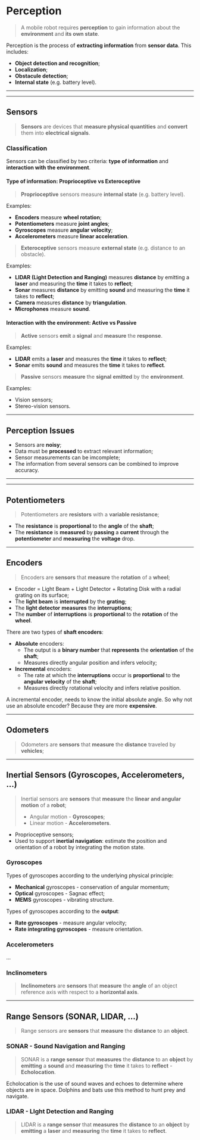 # Perception

> A mobile robot requires **perception** to gain information about the **environment** and **its own state**.

Perception is the process of **extracting information** from **sensor data**. This includes:

* **Object detection and recognition**;
* **Localization**;
* **Obstacule detection**;
* **Internal state** (e.g. battery level).

---
---

## Sensors

> **Sensors** are devices that **measure physical quantities** and **convert** them into **electrical signals**.

### Classification

Sensors can be classified by two criteria: **type of information** and **interaction with the environment**.

#### Type of information: Proprioceptive vs Exteroceptive

> **Proprioceptive** sensors measure **internal state** (e.g. battery level).

Examples:

* **Encoders** measure **wheel rotation**;
* **Potentiometers** measure **joint angles**;
* **Gyroscopes** measure **angular velocity**;
* **Accelerometers** measure **linear acceleration**.

> **Exteroceptive** sensors measure **external state** (e.g. distance to an obstacle).

Examples:

* **LIDAR (Light Detection and Ranging)** measures **distance** by emitting a **laser** and measuring the **time** it takes to **reflect**;
* **Sonar** measures **distance** by emitting **sound** and measuring the **time** it takes to **reflect**;
* **Camera** measures **distance** by **triangulation**.
* **Microphones** measure **sound**.

#### Interaction with the environment: Active vs Passive

> **Active** sensors **emit** a **signal** and **measure** the **response**.

Examples:

* **LIDAR** emits a **laser** and measures the **time** it takes to **reflect**;
* **Sonar** emits **sound** and measures the **time** it takes to **reflect**.

> **Passive** sensors **measure** the **signal** **emitted** by the **environment**.

Examples:

* Vision sensors;
* Stereo-vision sensors.

---

## Perception Issues

* Sensors are **noisy**;
* Data must be **processed** to extract relevant information;
* Sensor measurements can be imcomplete;
* The information from several sensors can be combined to improve accuracy.

---
---

## Potentiometers

> Potentiometers are **resistors** with a **variable resistance**;
* The **resistance** is **proportional** to the **angle** of the **shaft**;
* The **resistance** is **measured** by **passing** a **current** through the **potentiometer** and **measuring** the **voltage** drop.

---

## Encoders

> Encoders are **sensors** that **measure** the **rotation** of a **wheel**;
* Encoder = Light Beam + Light Detector + Rotating Disk with a radial grating on its surface;
* The **light beam** is **interrupted** by the **grating**;
* The **light detector** **measures** the **interruptions**;
* The **number** of **interruptions** is **proportional** to the **rotation** of the **wheel**.

There are two types of **shaft encoders**:

* **Absolute** encoders:
  * The output is a **binary number** that **represents** the **orientation** of the **shaft**;
  * Measures directly angular position and infers velocity;
* **Incremental** encoders:
  * The rate at which the **interruptions** occur is **proportional** to the **angular velocity** of the **shaft**;
  * Measures directly rotational velocity and infers relative position.

A incremental encoder, needs to know the initial absolute angle. So why not use an absolute encoder? Because they are more **expensive**.

---

## Odometers

> Odometers are **sensors** that **measure** the **distance** traveled by **vehicles**;

---

## Inertial Sensors (Gyroscopes, Accelerometers, ...)

> Inertial sensors are **sensors** that **measure** the **linear and angular motion** of a **robot**;
>  * Angular motion - **Gyroscopes**;
>  * Linear motion - **Accelerometers**.
* Proprioceptive sensors;
* Used to support **inertial navigation**: estimate the position and orientation of a robot by integrating the motion state.

### Gyroscopes

Types of gyroscopes according to the underlying physical principle:
* **Mechanical** gyroscopes - conservation of angular momentum;
* **Optical** gyroscopes - Sagnac effect;
* **MEMS** gyroscopes - vibrating structure.

Types of gyroscopes according to the **output**:
* **Rate gyroscopes** - measure angular velocity;
* **Rate integrating gyroscopes** - measure orientation.

### Accelerometers

...

### Inclinometers

> **Inclinometers** are **sensors** that **measure** the **angle** of an object reference axis with respect to a **horizontal axis**.

---

## Range Sensors (SONAR, LIDAR, ...)

> Range sensors are **sensors** that **measure** the **distance** to an **object**.

### SONAR - Sound Navigation and Ranging

> SONAR is a **range sensor** that **measures** the **distance** to an **object** by **emitting** a **sound** and **measuring** the **time** it takes to **reflect** - **Echolocation**.

Echolocation is the use of sound waves and echoes to determine where objects are in space. Dolphins and bats use this method to hunt prey and navigate.

### LIDAR - LIght Detection and Ranging

> LIDAR is a **range sensor** that **measures** the **distance** to an **object** by **emitting** a **laser** and **measuring** the **time** it takes to **reflect**.